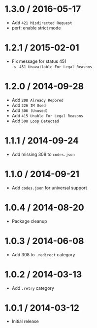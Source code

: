 1.3.0 / 2016-05-17
====

  * Add `421 Misdirected Request`
  * perf: enable strict mode

1.2.1 / 2015-02-01
====

  * Fix message for status 451
    - `451 Unavailable For Legal Reasons`

1.2.0 / 2014-09-28
====

  * Add `208 Already Repored`
  * Add `226 IM Used`
  * Add `306 (Unused)`
  * Add `415 Unable For Legal Reasons`
  * Add `508 Loop Detected`

1.1.1 / 2014-09-24
====

  * Add missing 308 to `codes.json`

1.1.0 / 2014-09-21
====

  * Add `codes.json` for universal support

1.0.4 / 2014-08-20
====

  * Package cleanup

1.0.3 / 2014-06-08
====

  * Add 308 to `.redirect` category

1.0.2 / 2014-03-13
====

  * Add `.retry` category

1.0.1 / 2014-03-12
====

  * Initial release
